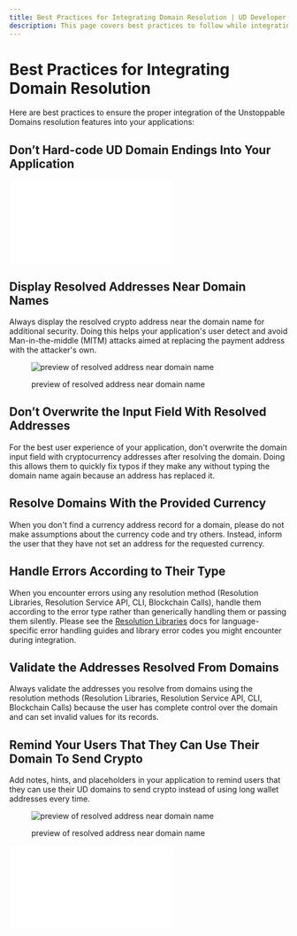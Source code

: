 ```yaml
---
title: Best Practices for Integrating Domain Resolution | UD Developer Portal
description: This page covers best practices to follow while integrating Unstoppable Domains resolution.
---
```


# Best Practices for Integrating Domain Resolution

Here are best practices to ensure the proper integration of the Unstoppable Domains resolution features into your applications:

## Don’t Hard-code UD Domain Endings Into Your Application

<embed src="/snippets/_new_tld_warning.md" />

## Display Resolved Addresses Near Domain Names

Always display the resolved crypto address near the domain name for additional security. Doing this helps your application's user detect and avoid Man-in-the-middle (MITM) attacks aimed at replacing the payment address with the attacker's own.

<figure>

![preview of resolved address near domain name](/images/successful-domain-resolving.png '#width=50%')

<figcaption>preview of resolved address near domain name</figcaption>
</figure>

## Don’t Overwrite the Input Field With Resolved Addresses

For the best user experience of your application, don't overwrite the domain input field with cryptocurrency addresses after resolving the domain. Doing this allows them to quickly fix typos if they make any without typing the domain name again because an address has replaced it.

## Resolve Domains With the Provided Currency

When you don't find a currency address record for a domain, please do not make assumptions about the currency code and try others. Instead, inform the user that they have not set an address for the requested currency.

## Handle Errors According to Their Type

When you encounter errors using any resolution method (Resolution Libraries, Resolution Service API, CLI, Blockchain Calls), handle them according to the error type rather than generically handling them or passing them silently. Please see the [Resolution Libraries](/developer-toolkit/resolution-integration-methods/resolution-libraries/libraries-overview.md) docs for language-specific error handling guides and library error codes you might encounter during integration.

## Validate the Addresses Resolved From Domains

Always validate the addresses you resolve from domains using the resolution methods (Resolution Libraries, Resolution Service API, CLI, Blockchain Calls) because the user has complete control over the domain and can set invalid values for its records.

## Remind Your Users That They Can Use Their Domain To Send Crypto

Add notes, hints, and placeholders in your application to remind users that they can use their UD domains to send crypto instead of using long wallet addresses every time.

<figure>

![preview of resolved address near domain name](/images/domain-btc-resolving-example.png '#width=60%')

<figcaption>preview of resolved address near domain name</figcaption>
</figure>

<embed src="/snippets/_discord.md" />

